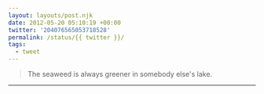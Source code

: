 ```yaml
---
layout: layouts/post.njk
date: 2012-05-20 05:10:19 +00:00
twitter: '204076565053718528'
permalink: /status/{{ twitter }}/
tags: 
  - tweet
---
```


> The seaweed is always greener in somebody else's lake.

---
